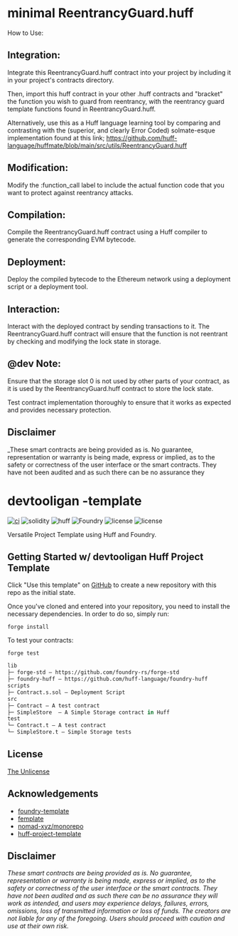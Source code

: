 # minimal ReentrancyGuard.huff

How to Use:
## Integration:
Integrate this ReentrancyGuard.huff contract into your project by including it in your project's contracts directory.

Then, import this huff contract in your other .huff contracts and "bracket" the function you wish to guard from reentrancy, with the reentrancy guard template functions found in ReentrancyGuard.huff.

Alternatively, use this as a Huff language learning tool by comparing and contrasting with the (superior, and clearly Error Coded) solmate-esque implementation found at this link; https://github.com/huff-language/huffmate/blob/main/src/utils/ReentrancyGuard.huff 

## Modification:
Modify the :function_call label to include the actual function code that you want to protect against reentrancy attacks.

## Compilation:
Compile the ReentrancyGuard.huff contract using a Huff compiler to generate the corresponding EVM bytecode.

## Deployment:
Deploy the compiled bytecode to the Ethereum network using a deployment script or a deployment tool.

## Interaction:
Interact with the deployed contract by sending transactions to it. The ReentrancyGuard.huff contract will ensure that the function is not reentrant by checking and modifying the lock state in storage.

## @dev Note:
Ensure that the storage slot 0 is not used by other parts of your contract, as it is used by the ReentrancyGuard.huff contract to store the lock state.

Test contract implementation thoroughly to ensure that it works as expected and provides  necessary protection.

## Disclaimer

_These smart contracts are being provided as is. No guarantee, representation or warranty is being made, express or implied, as to the safety or correctness of the user interface or the smart contracts. They have not been audited and as such there can be no assurance they 

# devtooligan -template
[![ci](https://github.com/devtooligan/devtooligan-template/actions/workflows/ci.yml/badge.svg)](https://github.com/devtooligan/devtooligan-template/actions/workflows/ci.yml) ![solidity](https://img.shields.io/badge/Solidity-8.15.0-blue) ![huff](https://img.shields.io/badge/Huff-0.2.0-blue) ![Foundry](https://img.shields.io/badge/Foundry-blue) ![license](https://img.shields.io/github/license/devtooligan/devtooligan-template) ![license](https://img.shields.io/twitter/follow/devtooligan?label=Follow)

Versatile Project Template using Huff and Foundry.

## Getting Started w/ devtooligan Huff Project Template

Click "Use this template" on [GitHub](https://github.com/devtooligan/devtooligan-template) to create a new repository with this repo as the initial state.

Once you've cloned and entered into your repository, you need to install the necessary dependencies. In order to do so, simply run:

```shell
forge install
```

To test your contracts:

```shell
forge test
```


```ml
lib
├─ forge-std — https://github.com/foundry-rs/forge-std
├─ foundry-huff — https://github.com/huff-language/foundry-huff
scripts
├─ Contract.s.sol — Deployment Script
src
├─ Contract — A test contract
├─ SimpleStore  — A Simple Storage contract in Huff
test
└─ Contract.t — A test contract
└─ SimpleStore.t — Simple Storage tests
```


## License

[The Unlicense](https://github.com/huff-language/huff-project-template/blob/master/LICENSE)

## Acknowledgements

- [foundry-template](https://github.com/transmissions11/foundry-template)
- [femplate](https://github.com/abigger87/femplate)
- [nomad-xyz/monorepo](https://github.com/nomad-xyz/monorepo/)
- [huff-project-template](https://github.com/huff-language/huff-project-template)

## Disclaimer

_These smart contracts are being provided as is. No guarantee, representation or warranty is being made, express or implied, as to the safety or correctness of the user interface or the smart contracts. They have not been audited and as such there can be no assurance they will work as intended, and users may experience delays, failures, errors, omissions, loss of transmitted information or loss of funds. The creators are not liable for any of the foregoing. Users should proceed with caution and use at their own risk._
